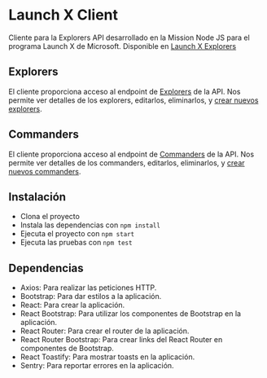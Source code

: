 # Launch X Client

Cliente para la Explorers API desarrollado en la Mission Node JS para el programa Launch X de Microsoft.
Disponible en [Launch X Explorers](https://client-launchx.herokuapp.com/)

## Explorers

El cliente proporciona acceso al endpoint de [Explorers](https://client-launchx.herokuapp.com/explorers) de la API.
Nos permite ver detalles de los explorers, editarlos, eliminarlos, y [crear nuevos explorers](https://client-launchx.herokuapp.com/explorers/new).

## Commanders

El cliente proporciona acceso al endpoint de [Commanders](https://client-launchx.herokuapp.com/commanders) de la API.
Nos permite ver detalles de los commanders, editarlos, eliminarlos, y [crear nuevos commanders](https://client-launchx.herokuapp.com/commanders/new).

## Instalación

- Clona el proyecto
- Instala las dependencias con `npm install`
- Ejecuta el proyecto con `npm start`
- Ejecuta las pruebas con `npm test`

## Dependencias

- Axios: Para realizar las peticiones HTTP.
- Bootstrap: Para dar estilos a la aplicación.
- React: Para crear la aplicación.
- React Bootstrap: Para utilizar los componentes de Bootstrap en la aplicación.
- React Router: Para crear el router de la aplicación.
- React Router Bootstrap: Para crear links del React Router en componentes de Bootstrap.
- React Toastify: Para mostrar toasts en la aplicación.
- Sentry: Para reportar errores en la aplicación.
